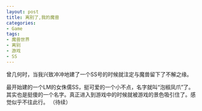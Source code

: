 ```yaml
---
layout: post
title: 离别了,我的魔兽
categories:
- Game
tags:
- 魔兽世界
- 离别
- 游戏
- SS
---
```


曾几何时，当我兴致冲冲地建了一个SS号的时候就注定与魔兽留下了不解之缘。 
         
最开始建的一个LM的女侏儒SS，挺可爱的一个小不点，名字就叫“泡椒凤爪”了。其实也是挺傻的一个名字。真正进入到游戏中的时候就被游戏的景色吸引住了。感觉似乎不往此行。 
（待续） 
